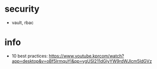 # security
- vault, rbac
                                                                                               
# info
- 10 best practices: https://www.youtube.kprcom/watch?app=desktop&v=oBf5lrmquYI&pp=ygUSI211dGlyYW9rdWJlcm5ldGVz